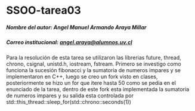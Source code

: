 # SSOO-tarea03
##### Nombre del autor: Angel Manuel Armando Araya Millar
##### Correo institucional: angel.araya@alumnos.uv.cl
Para la resolución de esta tarea se utilizaron las librerias future, thread, chrono, csignal, unistd.h, iostream, fstream.
Primero se investigo como funciona la sucesión fibonacci y la sumatoria de numeros impares y se implementaron en C++, luego se creo un fork visto en clases, posteriormente se hizo un for que itere hasta 50 como se pedia en el enunciado de la tarea, dentro de este fork esta implementada la sumatoria de numeros impares y su salida esta controlada por std::this_thread::sleep_for(std::chrono::seconds(1))
